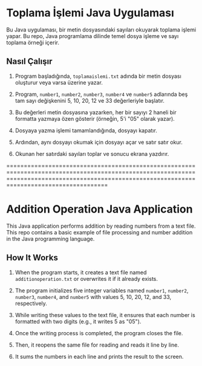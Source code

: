 # Toplama İşlemi Java Uygulaması

Bu Java uygulaması, bir metin dosyasındaki sayıları okuyarak toplama işlemi yapar. Bu repo, Java programlama dilinde temel dosya işleme ve sayı toplama örneği içerir.

## Nasıl Çalışır

1. Program başladığında, `toplamaislemi.txt` adında bir metin dosyası oluşturur veya varsa üzerine yazar.

2. Program, `number1`, `number2`, `number3`, `number4` ve `number5` adlarında beş tam sayı değişkenini 5, 10, 20, 12 ve 33 değerleriyle başlatır.

3. Bu değerleri metin dosyasına yazarken, her bir sayıyı 2 haneli bir formatta yazmaya özen gösterir (örneğin, 5'i "05" olarak yazar).

4. Dosyaya yazma işlemi tamamlandığında, dosyayı kapatır.

5. Ardından, aynı dosyayı okumak için dosyayı açar ve satır satır okur.

6. Okunan her satırdaki sayıları toplar ve sonucu ekrana yazdırır.

===============================================================================================================================================================================================

# Addition Operation Java Application

This Java application performs addition by reading numbers from a text file. This repo contains a basic example of file processing and number addition in the Java programming language.

## How It Works

1. When the program starts, it creates a text file named `additionoperation.txt` or overwrites it if it already exists.

2. The program initializes five integer variables named `number1`, `number2`, `number3`, `number4`, and `number5` with values 5, 10, 20, 12, and 33, respectively.

3. While writing these values to the text file, it ensures that each number is formatted with two digits (e.g., it writes 5 as "05").

4. Once the writing process is completed, the program closes the file.

5. Then, it reopens the same file for reading and reads it line by line.

6. It sums the numbers in each line and prints the result to the screen.
